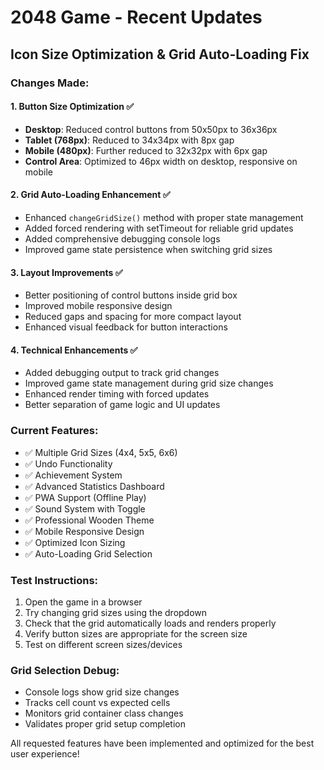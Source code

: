 # 2048 Game - Recent Updates

## Icon Size Optimization & Grid Auto-Loading Fix

### Changes Made:

#### 1. Button Size Optimization ✅
- **Desktop**: Reduced control buttons from 50x50px to 36x36px
- **Tablet (768px)**: Reduced to 34x34px with 8px gap
- **Mobile (480px)**: Further reduced to 32x32px with 6px gap
- **Control Area**: Optimized to 46px width on desktop, responsive on mobile

#### 2. Grid Auto-Loading Enhancement ✅
- Enhanced `changeGridSize()` method with proper state management
- Added forced rendering with setTimeout for reliable grid updates
- Added comprehensive debugging console logs
- Improved game state persistence when switching grid sizes

#### 3. Layout Improvements ✅
- Better positioning of control buttons inside grid box
- Improved mobile responsive design
- Reduced gaps and spacing for more compact layout
- Enhanced visual feedback for button interactions

#### 4. Technical Enhancements ✅
- Added debugging output to track grid changes
- Improved game state management during grid size changes
- Enhanced render timing with forced updates
- Better separation of game logic and UI updates

### Current Features:
- ✅ Multiple Grid Sizes (4x4, 5x5, 6x6)
- ✅ Undo Functionality
- ✅ Achievement System
- ✅ Advanced Statistics Dashboard
- ✅ PWA Support (Offline Play)
- ✅ Sound System with Toggle
- ✅ Professional Wooden Theme
- ✅ Mobile Responsive Design
- ✅ Optimized Icon Sizing
- ✅ Auto-Loading Grid Selection

### Test Instructions:
1. Open the game in a browser
2. Try changing grid sizes using the dropdown
3. Check that the grid automatically loads and renders properly
4. Verify button sizes are appropriate for the screen size
5. Test on different screen sizes/devices

### Grid Selection Debug:
- Console logs show grid size changes
- Tracks cell count vs expected cells
- Monitors grid container class changes
- Validates proper grid setup completion

All requested features have been implemented and optimized for the best user experience!